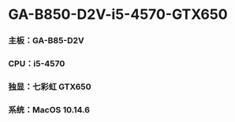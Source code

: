 # GA-B850-D2V-i5-4570-GTX650
### 主板：GA-B85-D2V
### CPU：i5-4570
### 独显：七彩虹 GTX650
### 系统：MacOS 10.14.6
